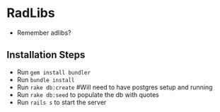 # RadLibs
  * Remember adlibs?

## Installation Steps

 *  Run `gem install bundler`
 *  Run `bundle install`
 *  Run `rake db:create` #Will need to have postgres setup and running
 *  Run `rake db:seed` to populate the db with quotes
 *  Run `rails s` to start the server

